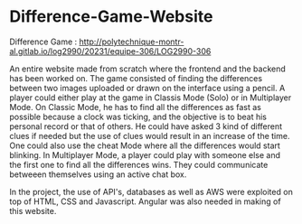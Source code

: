 # Difference-Game-Website
Difference Game : http://polytechnique-montr-al.gitlab.io/log2990/20231/equipe-306/LOG2990-306

An entire website made from scratch where the frontend and the backend has been worked on. The game consisted of finding the differences
between two images uploaded or drawn on the interface using a pencil. A player could either play at the game in Classis Mode (Solo) or in Multiplayer Mode. On Classic Mode, he has to find all the differences as fast as possible because a clock was ticking, and the objective is to beat his personal record or that of others. He could have asked 3 kind of different clues if needed but the use of clues 
would result in an increase of the time. One could also use the cheat Mode where all the differences would start blinking. In Multiplayer Mode, a player could play with someone else and the first one to find all the differences wins. They could communicate betweeen themselves using an active chat box.

In the project, the use of API's, databases as well as AWS were exploited on top of HTML, CSS and Javascript. Angular was also needed in making of this website. 
